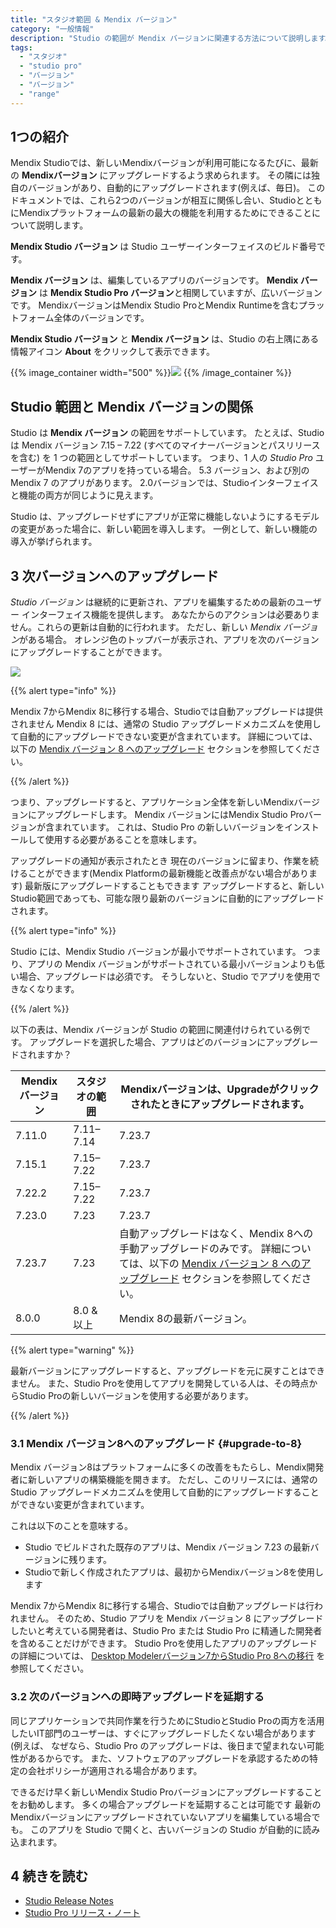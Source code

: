 ```yaml
---
title: "スタジオ範囲 & Mendix バージョン"
category: "一般情報"
description: "Studio の範囲が Mendix バージョンに関連する方法について説明します。"
tags:
  - "スタジオ"
  - "studio pro"
  - "バージョン"
  - "バージョン"
  - "range"
---
```


## 1つの紹介

Mendix Studioでは、新しいMendixバージョンが利用可能になるたびに、最新の **Mendixバージョン** にアップグレードするよう求められます。 その隣には独自のバージョンがあり、自動的にアップグレードされます(例えば、毎日)。 このドキュメントでは、これら2つのバージョンが相互に関係し合い、StudioとともにMendixプラットフォームの最新の最大の機能を利用するためにできることについて説明します。

**Mendix Studio バージョン** は Studio ユーザーインターフェイスのビルド番号です。

**Mendix バージョン** は、編集しているアプリのバージョンです。 **Mendix バージョン** は **Mendix Studio Pro バージョン**と相関していますが、広いバージョンです。 MendixバージョンはMendix Studio ProとMendix Runtimeを含むプラットフォーム全体のバージョンです。

**Mendix Studio バージョン** と **Mendix バージョン** は、Studio の右上隅にある情報アイコン **About** をクリックして表示できます。

{{% image_container width="500" %}}![](attachments/general-versions/about-dialog.png)
{{% /image_container %}}

## Studio 範囲と Mendix バージョンの関係

Studio は **Mendix バージョン** の範囲をサポートしています。 たとえば、Studio は Mendix バージョン 7.15 – 7.22 (すべてのマイナーバージョンとパスリリースを含む) を 1 つの範囲としてサポートしています。 つまり、1 人の *Studio Pro* ユーザーがMendix 7のアプリを持っている場合。 5.3 バージョン、および別の Mendix 7 のアプリがあります。 2.0バージョンでは、Studioインターフェイスと機能の両方が同じように見えます。

Studio は、アップグレードせずにアプリが正常に機能しないようにするモデルの変更があった場合に、新しい範囲を導入します。  一例として、新しい機能の導入が挙げられます。

## 3 次バージョンへのアップグレード

*Studio バージョン* は継続的に更新され、アプリを編集するための最新のユーザー インターフェイス機能を提供します。 あなたからのアクションは必要ありません。これらの更新は自動的に行われます。 ただし、新しい *Mendix バージョン*がある場合。 オレンジ色のトップバーが表示され、アプリを次のバージョンにアップグレードすることができます。

![](attachments/general-versions/top-bar-upgrade.png)

{{% alert type="info" %}}

Mendix 7からMendix 8に移行する場合、Studioでは自動アップグレードは提供されません Mendix 8 には、通常の Studio アップグレードメカニズムを使用して自動的にアップグレードできない変更が含まれています。 詳細については、以下の [Mendix バージョン 8 へのアップグレード](#upgrade-to-8) セクションを参照してください。

{{% /alert %}}

つまり、アップグレードすると、アプリケーション全体を新しいMendixバージョンにアップグレードします。 Mendix バージョンにはMendix Studio Proバージョンが含まれています。 これは、Studio Pro の新しいバージョンをインストールして使用する必要があることを意味します。

アップグレードの通知が表示されたとき 現在のバージョンに留まり、作業を続けることができます(Mendix Platformの最新機能と改善点がない場合があります) 最新版にアップグレードすることもできます アップグレードすると、新しいStudio範囲であっても、可能な限り最新のバージョンに自動的にアップグレードされます。

{{% alert type="info" %}}

Studio には、Mendix Studio バージョンが最小でサポートされています。 つまり、アプリの Mendix バージョンがサポートされている最小バージョンよりも低い場合、アップグレードは必須です。 そうしないと、Studio でアプリを使用できなくなります。

{{% /alert %}}

以下の表は、Mendix バージョンが Studio の範囲に関連付けられている例です。 アップグレードを選択した場合、アプリはどのバージョンにアップグレードされますか？

| Mendix バージョン | スタジオの範囲   | Mendixバージョンは、Upgradeがクリックされたときにアップグレードされます。                                                                 |
| ------------ | --------- | ----------------------------------------------------------------------------------------------------------- |
| 7.11.0       | 7.11–7.14 | 7.23.7                                                                                                      |
| 7.15.1       | 7.15–7.22 | 7.23.7                                                                                                      |
| 7.22.2       | 7.15–7.22 | 7.23.7                                                                                                      |
| 7.23.0       | 7.23      | 7.23.7                                                                                                      |
| 7.23.7       | 7.23      | 自動アップグレードはなく、Mendix 8への手動アップグレードのみです。 詳細については、以下の [Mendix バージョン 8 へのアップグレード](#upgrade-to-8) セクションを参照してください。 |
| 8.0.0        | 8.0 & 以上  | Mendix 8の最新バージョン。                                                                                           |

{{% alert type="warning" %}}

最新バージョンにアップグレードすると、アップグレードを元に戻すことはできません。 また、Studio Proを使用してアプリを開発している人は、その時点からStudio Proの新しいバージョンを使用する必要があります。

{{% /alert %}}

### 3.1 Mendix バージョン8へのアップグレード {#upgrade-to-8}

Mendix バージョン8はプラットフォームに多くの改善をもたらし、Mendix開発者に新しいアプリの構築機能を開きます。 ただし、このリリースには、通常の Studio アップグレードメカニズムを使用して自動的にアップグレードすることができない変更が含まれています。

これは以下のことを意味する。

* Studio でビルドされた既存のアプリは、Mendix バージョン 7.23 の最新バージョンに残ります。
* Studioで新しく作成されたアプリは、最初からMendixバージョン8を使用します

Mendix 7からMendix 8に移行する場合、Studioでは自動アップグレードは行われません。 そのため、Studio アプリを Mendix バージョン 8 にアップグレードしたいと考えている開発者は、Studio Pro または Studio Pro に精通した開発者を含めることだけができます。 Studio Proを使用したアプリのアップグレードの詳細については、 [Desktop Modelerバージョン7からStudio Pro 8への移行](/refguide8/moving-from-7-to-8) を参照してください。

### 3.2 次のバージョンへの即時アップグレードを延期する

同じアプリケーションで共同作業を行うためにStudioとStudio Proの両方を活用したいIT部門のユーザーは、すぐにアップグレードしたくない場合があります(例えば、 なぜなら、Studio Pro のアップグレードは、後日まで望まれない可能性があるからです。 また、ソフトウェアのアップグレードを承認するための特定の会社ポリシーが適用される場合があります。

できるだけ早く新しいMendix Studio Proバージョンにアップグレードすることをお勧めします。 多くの場合アップグレードを延期することは可能です 最新のMendixバージョンにアップグレードされていないアプリを編集している場合でも。 このアプリを Studio で開くと、古いバージョンの Studio が自動的に読み込まれます。

## 4 続きを読む

* [Studio Release Notes](/releasenotes/studio)
* [Studio Pro リリース・ノート](/releasenotes/studio-pro)
